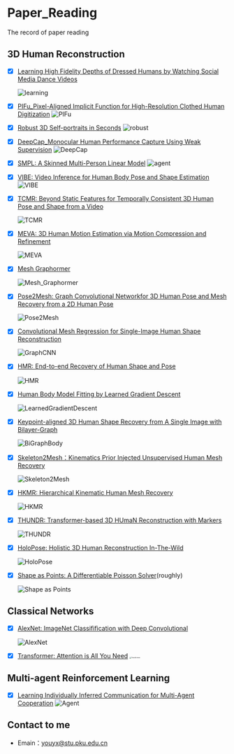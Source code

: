 # Paper_Reading
The record of paper reading

## 3D Human Reconstruction

- [x] [Learning High Fidelity Depths of Dressed Humans by Watching Social Media Dance Videos](./learning)

  ![learning](./covers/learning.png)


- [x] [PIFu_Pixel-Aligned Implicit Function for High-Resolution Clothed Human Digitization](./PIFu)
  ![PIFu](./covers/PIFu.png)


- [x] [Robust 3D Self-portraits in Seconds](./robust)
  ![robust](./covers/robust.png)


- [x] [DeepCap_Monocular Human Performance Capture Using Weak Supervision](./Deep)
  ![DeepCap](./covers/DeepCap.png)


- [x] [SMPL: A Skinned Multi-Person Linear Model](./SMPL)
  ![agent](./covers/SMPL.png)


- [x] [VIBE: Video Inference for Human Body Pose and Shape Estimation](./VIBE)
  ![VIBE](./covers/VIBE.png)

- [x] [TCMR: Beyond Static Features for Temporally Consistent 3D Human Pose and Shape from a Video](./TCMR)

  ![TCMR](./covers/TCMR.png)

- [x] [MEVA: 3D Human Motion Estimation via Motion Compression and Refinement](./MEVA)

  ![MEVA](./covers/MEVA.png)

- [x] [Mesh Graphormer](./Mesh_Graphormer)

  ![Mesh_Graphormer](./covers/Mesh_Graphormer.png)

- [x] [Pose2Mesh: Graph Convolutional Networkfor 3D Human Pose and Mesh Recovery from a 2D Human Pose](./Pose2Mesh)

  ![Pose2Mesh](./covers/Pose2Mesh.png)

- [x] [Convolutional Mesh Regression for Single-Image Human Shape Reconstruction](./GraphCMR)

  ![GraphCNN](./covers/GraphCMR.png)

- [x] [HMR: End-to-end Recovery of Human Shape and Pose](./HMR)

  ![HMR](./covers/HMR.png)
  
- [x] [Human Body Model Fitting by Learned Gradient Descent](./LearnedGradientDescent)

  ![LearnedGradientDescent](./covers/LearnedGradientDescent.png)
  
- [x] [Keypoint-aligned 3D Human Shape Recovery from A Single Image with Bilayer-Graph](./BiGraphBody)

  ![BiGraphBody](./covers/BiGraphBody.png)
  
- [x] [Skeleton2Mesh：Kinematics Prior Injected Unsupervised Human Mesh Recovery](./Skeleton2Mesh)

  ![Skeleton2Mesh](./covers/Skeleton2Mesh.png)
  
- [x] [HKMR: Hierarchical Kinematic Human Mesh Recovery](./HKMR)

  ![HKMR](./covers/HKMR.png)
  
- [x] [THUNDR: Transformer-based 3D HUmaN Reconstruction with Markers](./THUNDR)

  ![THUNDR](./covers/THUNDR.png)
  
- [x] [HoloPose: Holistic 3D Human Reconstruction In-The-Wild](./HoloPose)

  ![HoloPose](./covers/HoloPose.png)

- [x] [Shape as Points: A Differentiable Poisson Solver](./Shape_as_Points)(roughly)

  ![Shape as Points](./covers/Shape_as_Points.png)


## Classical Networks

- [x] [AlexNet: ImageNet Classifification with Deep Convolutional](./AlexNet)
  
  ![AlexNet](./covers/AlexNet.png)
  
- [x] [Transformer: Attention is All You Need](./Transformer)
  <img src="./covers/Transformer.png" alt="Transformer" style="zoom: 25%;" />

## Multi-agent Reinforcement Learning

- [x] [Learning Individually Inferred Communication for Multi-Agent Cooperation](./Agent)
  ![Agent](./covers/Agent.png)

## Contact to me

- Emain：[youyx@stu.pku.edu.cn](mailto:youyx@stu.pku.edu.cn)

